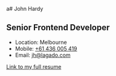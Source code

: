 a# John Hardy
## Senior Frontend Developer

* Location: Melbourne
* Mobile: <a href="tel:+61 436 005 419">+61 436 005 419</a>
* Email: [jh@lagado.com](mailto:jh@lagado.com)
 
[Link to my full resume](https://jhlagado.github.io/resume/)

